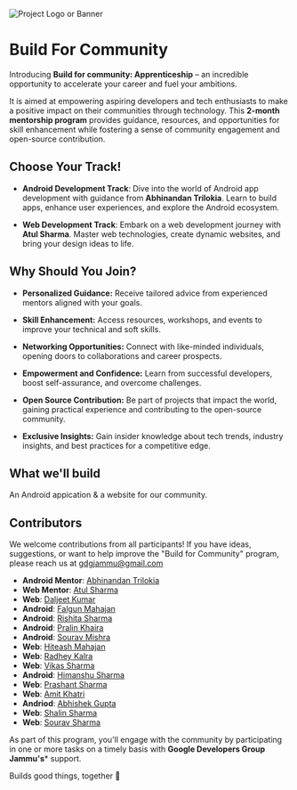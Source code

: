 ![Project Logo or Banner](https://res.cloudinary.com/startup-grind/image/upload/c_scale,w_1200/c_crop,h_650,w_1200,y_0.0_mul_h_sub_0.0_mul_650/c_crop,h_650,w_1200/c_fill,dpr_2.0,f_auto,g_center,q_auto:good/v1/gcs/platform-data-goog/event_banners/Screenshot%202023-09-11%20at%2011.11.30%20PM%20copy.png?)

# Build For Community

Introducing **Build for community: Apprenticeship** – an incredible opportunity to accelerate your career and fuel your ambitions.


It is aimed at empowering aspiring developers and tech enthusiasts to make a positive impact on their communities through technology. This **2-month mentorship program** provides guidance, resources, and opportunities for skill enhancement while fostering a sense of community engagement and open-source contribution.


## Choose Your Track!

* **Android Development Track**: Dive into the world of Android app development with guidance from **Abhinandan Trilokia**. Learn to build apps, enhance user experiences, and explore the Android ecosystem.


* **Web Development Track**: Embark on a web development journey with **Atul Sharma**. Master web technologies, create dynamic websites, and bring your design ideas to life.


## Why Should You Join?

- **Personalized Guidance:** Receive tailored advice from experienced mentors aligned with your goals.

- **Skill Enhancement:** Access resources, workshops, and events to improve your technical and soft skills.

- **Networking Opportunities:** Connect with like-minded individuals, opening doors to collaborations and career prospects.

- **Empowerment and Confidence:** Learn from successful developers, boost self-assurance, and overcome challenges.

- **Open Source Contribution:** Be part of projects that impact the world, gaining practical experience and contributing to the open-source community.

- **Exclusive Insights:** Gain insider knowledge about tech trends, industry insights, and best practices for a competitive edge.


## What we'll build
An Android appication & a website for our community.


## Contributors

We welcome contributions from all participants! If you have ideas, suggestions, or want to help improve the "Build for Community" program, please reach us at gdgjammu@gmail.com


- **Android Mentor**: [Abhinandan Trilokia](https://github.com/Trilokia)
- **Web Mentor**: [Atul Sharma](https://github.com/atul573/)
- **Web**: [Daljeet Kumar](https://github.com/iamdaljeet)
- **Android**: [Falgun Mahajan](https://github.com/falgunmahajan)
- **Android**: [Rishita Sharma](https://github.com/Rishitassharma)
- **Android**: [Pralin Khaira](https://github.com/pralinkhaira)
- **Android**: [Sourav Mishra](https://github.com/souravvmishra)
- **Web**: [Hiteash Mahajan](https://github.com/hiteashgupta1)
- **Web**: [Radhey Kalra](https://github.com/jR4dh3y)
- **Web**: [Vikas Sharma](https://github.com/vsbrall143)
- **Android**: [Himanshu Sharma](https://github.com/Him-anshuSharma)
- **Web**: [Prashant Sharma](https://github.com/prashantsharma80)
- **Web**: [Amit Khatri](https://github.com/aamita96)
- **Andriod**: [Abhishek Gupta](https://github.com/thatsabhishek)
- **Web**: [Shalin Sharma](https://github.com/shalin7675)
- **Web**: [Sourav Sharma](https://github.com/Sourav5harma)

 As part of this program, you'll engage with the community by participating in one or more tasks on a timely basis with **Google Developers Group Jammu's*** support.

Builds good things, together 🚀
